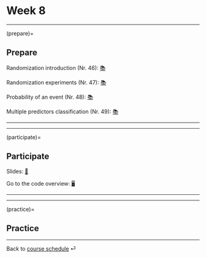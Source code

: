 # Week 8



---

(prepare)=
## Prepare

Randomization introduction (Nr. 46): [📚](https://openintro-ims.netlify.app/foundations-randomization.html)

Randomization experiments (Nr. 47): [📚](https://openintro-ims.netlify.app/foundations-randomization.html#caseStudySexDiscrimination)

Probability of an event (Nr. 48): [📚](https://openintro-ims.netlify.app/model-logistic.html#modelingTheProbabilityOfAnEvent)

Multiple predictors classification (Nr. 49): [📚](https://openintro-ims.netlify.app/model-logistic.html#logistic-model-with-many-variables)

---

---


(participate)=
## Participate


Slides: [📑](https://drive.google.com/file/d/10PkF_EiAFjJ8-w2G29sewOQib0gKKISK/view?usp=sharing)

Go to the code overview: [🖥](../code/code-overview.md)



---

---


(practice)=
## Practice




---

Back to [course schedule](../docs/course-schedule.md) ⏎
